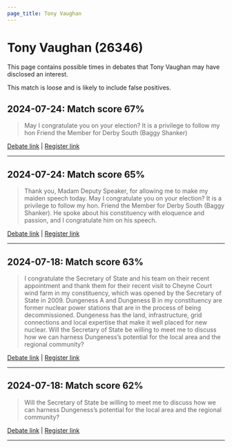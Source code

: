 ```yaml
---
page_title: Tony Vaughan
---
```


# Tony Vaughan  (26346)

This page contains possible times in debates that Tony Vaughan may have disclosed an interest.

This match is loose and is likely to include false positives. 



## 2024-07-24: Match score 67%

>May I congratulate you on your election? It is a privilege to follow my hon Friend the Member for Derby South (Baggy Shanker)

[Debate link](https://www.theyworkforyou.com/debates/?id=2024-07-24d.744.1) | [Register link](https://www.theyworkforyou.com/mp/26346/register)


---



## 2024-07-24: Match score 65%

>Thank you, Madam Deputy Speaker, for allowing me to make my maiden speech today. May I congratulate you on your election? It is a privilege to follow my hon. Friend the Member for Derby South (Baggy Shanker). He spoke about his constituency with eloquence and passion, and I congratulate him on his speech.

[Debate link](https://www.theyworkforyou.com/debates/?id=2024-07-24d.744.1) | [Register link](https://www.theyworkforyou.com/mp/26346/register)


---



## 2024-07-18: Match score 63%

>I congratulate the Secretary of State and his team on their recent appointment and thank them for their recent visit to Cheyne Court wind farm in my constituency, which was opened by the Secretary of State in 2009. Dungeness A and Dungeness B in my constituency are former nuclear power stations that are in the process of being decommissioned. Dungeness has the land, infrastructure, grid connections and local expertise that make it well placed for new nuclear. Will the Secretary of State be willing to meet me to discuss how we can harness Dungeness’s potential for the local area and the regional community?

[Debate link](https://www.theyworkforyou.com/debates/?id=2024-07-18f.208.0) | [Register link](https://www.theyworkforyou.com/mp/26346/register)


---



## 2024-07-18: Match score 62%

>Will the Secretary of State be willing to meet me to discuss how we can harness Dungeness’s potential for the local area and the regional community?

[Debate link](https://www.theyworkforyou.com/debates/?id=2024-07-18f.208.0) | [Register link](https://www.theyworkforyou.com/mp/26346/register)


---

